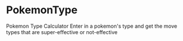 # PokemonType
Pokemon Type Calculator
Enter in a pokemon's type and get the move types that are super-effective or not-effective

